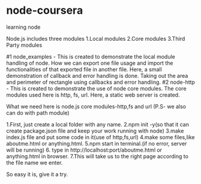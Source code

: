 # node-coursera
learning node 

Node.js includes three modules
1.Local modules
2.Core modules
3.Third Party modules

#1 node_examples - This is created to demonstrate the local module handling of node. How we can export one file usage and import the 
                   functionalities of that exported file in another file.
                   Here, a small demonstration of callback and error handling is done. Taking out the area and perimeter of rectangle
                   using callbacks and error handling.
#2 node-http - This is created to demonstrate the use of node core modules. The core modules used here is http, fs, url.
              Here, a static web server is created.
              
What we need here is node.js core modules-http,fs and url
(P.S- we also can do with path module)

1.First, just create a local folder with any name.
2.npm init -y(so that it can create package.json file and keep your work running with node)
3.make index.js file and put some code in it(use of http,fs,url)
4.make some files,like aboutme.html or anything.html.
5.npm start in terminal.(if no error, server will be running)
6.  type in http://localhost:port/aboutme.html or anything.html in browser.
7.This will take us to the right page according to the file name we enter.

So easy it is, give it a try.

